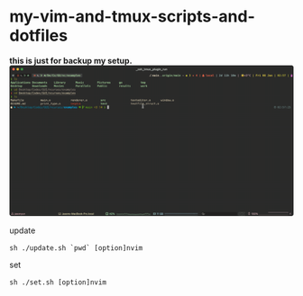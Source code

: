 # my-vim-and-tmux-scripts-and-dotfiles

**this is just for backup my setup.**
![demo](https://github.com/Ja-sonYun/nvim-tmux-my-dotfiles-and-scripts/blob/main/img/img.gif?raw=true)

update
```
sh ./update.sh `pwd` [option]nvim
```
set
```
sh ./set.sh [option]nvim
```
